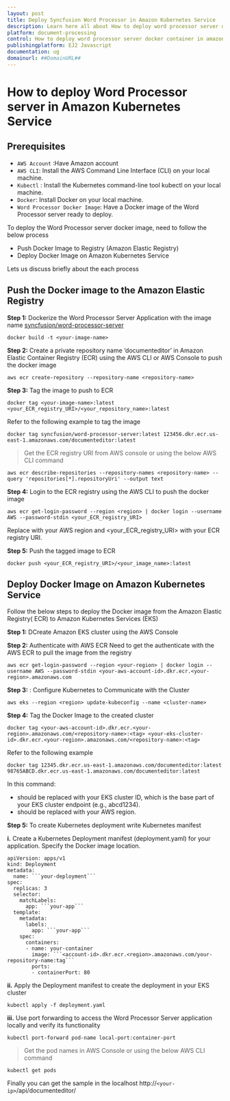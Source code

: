 ```yaml
---
layout: post
title: Deploy Syncfusion Word Processor in Amazon Kubernetes Service
description: Learn here all about How to deploy word processor server docker container in amazon kubernetes service in Syncfusion Document editor.
platform: document-processing
control: How to deploy word processor server docker container in amazon kubernetes service 
publishingplatform: EJ2 Javascript
documentation: ug
domainurl: ##DomainURL##
---
```

# How to deploy Word Processor server in Amazon Kubernetes Service

## Prerequisites

* `AWS Account` :Have Amazon account
* `AWS CLI`: Install the AWS Command Line Interface (CLI) on your local machine.
* `Kubectl` : Install the Kubernetes command-line tool kubectl on your local machine.
* `Docker`: Install Docker on your local machine.
* `Word Processor Docker Image`: Have a Docker image of the Word Processor server ready to deploy.

To deploy the Word Processor server docker image, need to follow the below process

* Push Docker Image to Registry (Amazon Elastic Registry)
* Deploy Docker Image on Amazon Kubernetes Service

Lets us discuss briefly about the each process

## Push the Docker image to the Amazon Elastic Registry 

**Step 1:** Dockerize the Word Processor Server Application with the image name [syncfusion/word-processor-server](https://hub.docker.com/r/syncfusion/word-processor-server)

```
docker build -t <your-image-name>
```

**Step 2:** Create a private repository name ‘documenteditor’ in Amazon Elastic Container Registry (ECR) using the AWS CLI or AWS Console to push the docker image

```
aws ecr create-repository --repository-name <repository-name>
```

**Step 3:** Tag the image to push to ECR

```
docker tag <your-image-name>:latest <your_ECR_registry_URI>/<your_repository_name>:latest
```
Refer to the following example to tag the image 
   
```
docker tag syncfusion/word-processor-server:latest 123456.dkr.ecr.us-east-1.amazonaws.com/documenteditor:latest
```

> Get the ECR registry URI from AWS console or using the below AWS CLI command

```
aws ecr describe-repositories --repository-names <repository-name> --query 'repositories[*].repositoryUri' --output text
```

**Step 4:** Login to the ECR registry using the AWS CLI to push the docker image

```   
aws ecr get-login-password --region <region> | docker login --username AWS --password-stdin <your_ECR_registry_URI>
```

Replace <region> with your AWS region and <your_ECR_registry_URI> with your ECR registry URI.

**Step 5:** Push the tagged image to ECR

```
docker push <your_ECR_registry_URI>/<your_image_name>:latest
```

## Deploy Docker Image on Amazon Kubernetes Service

Follow the below steps to deploy the Docker image from the Amazon Elastic Registry( ECR) to Amazon Kubernetes Services (EKS)

**Step 1:** DCreate Amazon EKS cluster using the AWS Console 
  
**Step 2:** Authenticate with AWS ECR
Need to get the authenticate with the AWS ECR to pull the image from the registry

```
aws ecr get-login-password --region <your-region> | docker login --username AWS --password-stdin <your-aws-account-id>.dkr.ecr.<your-region>.amazonaws.com
```

**Step 3:** : Configure Kubernetes to Communicate with the Cluster

```
aws eks --region <region> update-kubeconfig --name <cluster-name>
```

**Step 4:** Tag the Docker Image to the created cluster

```   
docker tag <your-aws-account-id>.dkr.ecr.<your-region>.amazonaws.com/<repository-name>:<tag> <your-eks-cluster-id>.dkr.ecr.<your-region>.amazonaws.com/<repository-name>:<tag>
```

Refer to the following example
```   
docker tag 12345.dkr.ecr.us-east-1.amazonaws.com/documenteditor:latest 98765ABCD.dkr.ecr.us-east-1.amazonaws.com/documenteditor:latest
```

In this command:
* <your-eks-cluster-id> should be replaced with your EKS cluster ID, which is the base part of your EKS cluster endpoint (e.g., abcd1234).
* <your-region> should be replaced with your AWS region.


**Step 5:** To create Kubernetes deployment write Kubernetes manifest

**i.** Create a Kubernetes Deployment manifest (deployment.yaml) for your application. Specify the Docker image location.

```
apiVersion: apps/v1
kind: Deployment
metadata:
  name: ```your-deployment```
spec:
  replicas: 3
  selector:
    matchLabels:
      app: ```your-app```
  template:
    metadata:
      labels:
        app: ```your-app```
    spec:
      containers:
      - name: your-container
        image: ```<account-id>.dkr.ecr.<region>.amazonaws.com/your-repository-name:tag```
        ports:
        - containerPort: 80
```
**ii.** Apply the Deployment manifest to create the deployment in your EKS cluster

```   
kubectl apply -f deployment.yaml
```
  
**iii.** Use port forwarding to access the Word Processor Server application locally and verify its functionality

```   
kubectl port-forward pod-name local-port:container-port
```

> Get the pod names in AWS Console or using the below AWS CLI command

```   
kubectl get pods
```

Finally you can get the sample in the localhost http://```<your-ip>```/api/documenteditor/